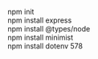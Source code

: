 npm init  
npm install express  
npm install @types/node  
npm install minimist  
npm install dotenv  578
